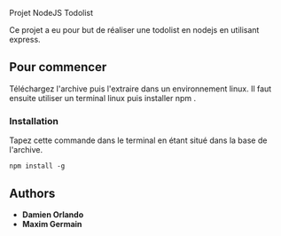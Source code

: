 Projet NodeJS Todolist

Ce projet a eu pour but de réaliser une todolist en nodejs en utilisant express.

## Pour commencer

Téléchargez l'archive puis l'extraire dans un environnement linux. Il faut ensuite utiliser un terminal linux puis installer npm . 

### Installation

Tapez cette commande dans le terminal en étant situé dans la base de l'archive. 

```
npm install -g
```

## Authors
* **Damien Orlando** 
* **Maxim Germain**

